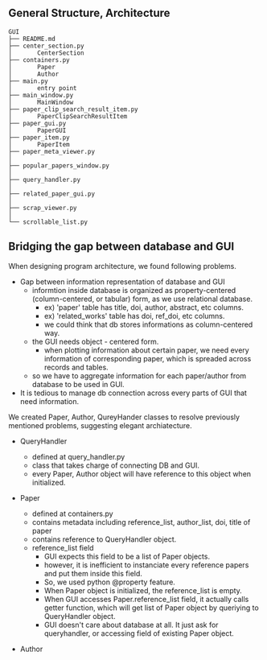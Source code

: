 

## General Structure, Architecture

```
GUI
├── README.md
├── center_section.py
│       CenterSection
├── containers.py
│       Paper
│       Author
├── main.py
│       entry point
├── main_window.py
│       MainWindow
├── paper_clip_search_result_item.py
│       PaperClipSearchResultItem
├── paper_gui.py
│       PaperGUI
├── paper_item.py
│       PaperItem
├── paper_meta_viewer.py
│       
├── popular_papers_window.py
│       
├── query_handler.py
│       
├── related_paper_gui.py
│       
├── scrap_viewer.py
│       
└── scrollable_list.py

```


## Bridging the gap between database and GUI
When designing program architecture, we found following problems.
- Gap between information representation of database and GUI
    - informtion inside database is organized as property-centered (column-centered, or tabular) form, as we use relational database.
        - ex) 'paper' table has title, doi, author, abstract, etc  columns.
        - ex) 'related_works' table has doi, ref_doi, etc columns.
        - we could think that db stores informations as column-centered way.
    - the GUI needs object - centered form. 
        - when plotting information about certain paper, we need every information of corresponding paper, which is spreaded across records and tables.
    - so we have to aggregate information for each paper/author from database to be used in GUI.
- It is tedious to manage db connection across every parts of GUI that need information.  

We created Paper, Author, QureyHander classes to resolve previously mentioned problems, suggesting elegant archiatecture.
- QueryHandler
    - defined at query_handler.py
    - class that takes charge of connecting DB and GUI.
    - every Paper, Author object will have reference to this object when initialized.

- Paper
    - defined at containers.py
    - contains metadata including reference_list, author_list, doi, title of paper
    - contains reference to QueryHandler object.
    - reference_list field
        - GUI expects this field to be a list of Paper objects.
        - however, it is inefficient to instanciate every reference papers and put them inside this field. 
        - So, we used python @property feature.
        - When Paper object is initialized, the reference_list is empty.
        - When GUI accesses Paper.reference_list field, it actually calls getter function, which will get list of Paper object by queriying to QueryHandler object.
        - GUI doesn't care about database at all. It just ask for queryhandler, or accessing field of existing Paper object.

- Author